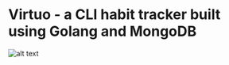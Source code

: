 # Virtuo - a CLI habit tracker built using Golang and MongoDB
![alt text](https://github.com/jghoshh/virtuo/blob/main/virtuo_logo.png)

